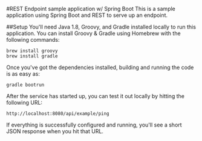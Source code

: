 #REST Endpoint sample application w/ Spring Boot
This is a sample application using Spring Boot and REST to serve up an endpoint.

##Setup
You'll need Java 1.8, Groovy, and Gradle installed locally to run this application.  You can install Groovy & Gradle using
Homebrew with the following commands:

```
brew install groovy
brew install gradle
```

Once you've got the dependencies installed, building and running the code is as easy as:

```
gradle bootrun
```

After the service has started up, you can test it out locally by hitting the following URL:

```
http://localhost:8080/api/example/ping
```

If everything is successfully configured and running, you'll see a short JSON response when you hit that URL.